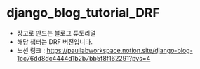 # django_blog_tutorial_DRF
* 장고로 만드는 블로그 튜토리얼
* 해당 챕터는 DRF 버전입니다.
* 노션 링크 : https://paullabworkspace.notion.site/django-blog-1cc76dd8dc4444d1b2b7bb5f8f162291?pvs=4
